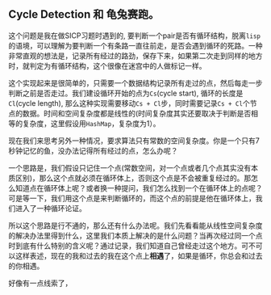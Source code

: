 ## Cycle Detection 和 龟兔赛跑。

这个问题是我在做SICP习题时遇到的, 要判断一个pair是否有循环结构，脱离`lisp`的语境，可以理解为要判断一个有条路一直往前走，是否会遇到循环的死路。一种非常直观的想法是，记录所有经过的路劲，保存下来，如果第二次走到同样的地方时，就判定为有循环结构，这个很像在迷宫中的人做标记一样。

这个实现起来是很简单的，只需要一个数据结构记录所有走过的点，然后每走一步判断之前是否走过。我们建设循环开始的点为`Cs`(cycle start), 循环的长度是`Cl`(cycle length), 那么这种实现需要移动`Cs + Cl`步，同时需要记录`Cs + Cl`个节点的数据。时间和空间复杂度都是线性的(时间复杂度其实还要取决于判断是否相等的复杂度，这里假设用`HashMap`，复杂度为1）。

现在我们来思考另外一种情况，要求算法只有常数的空间复杂度。你是一个只有7秒钟记忆的鱼，没办法记得所有经过的点，怎么办呢？

一个思路是，我们假设只记住一个点(常数空间，对一个点或者几个点其实没有本质区别)，那么这个点就必须在循环体上，否则这个点是不会被重复经过的。那怎么知道点在循环体上呢？或者换一种提问，我们怎么找到一个在循环体上的点呢？可是等一下，我们用这个点是来判断循环的，而这个点的前提是他在循环体上，我们进入了一种循环论证。

所以这个思路是行不通的，那么还有什么办法呢。我们先看看能从线性空间复杂度的解决办法里得到什么，这里我们本质上解决的是什么问题？当再次经过同一个点时到底有什么特别的含义呢？通过记录，我们知道自己曾经走过这个地方。可不可以这样表述，现在的我和过去的我在这个点上**相遇**了，如果是循环，你总会和过去的你相遇。

好像有一点线索了，